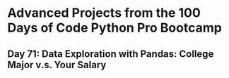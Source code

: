 <h1> Advanced Projects from the 100 Days of Code Python Pro Bootcamp </h1>

<h2> Day 71: Data Exploration with Pandas: College Major v.s. Your Salary </h2>
